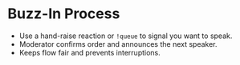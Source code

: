# Buzz-In Process
- Use a hand-raise reaction or `!queue` to signal you want to speak.
- Moderator confirms order and announces the next speaker.
- Keeps flow fair and prevents interruptions.
